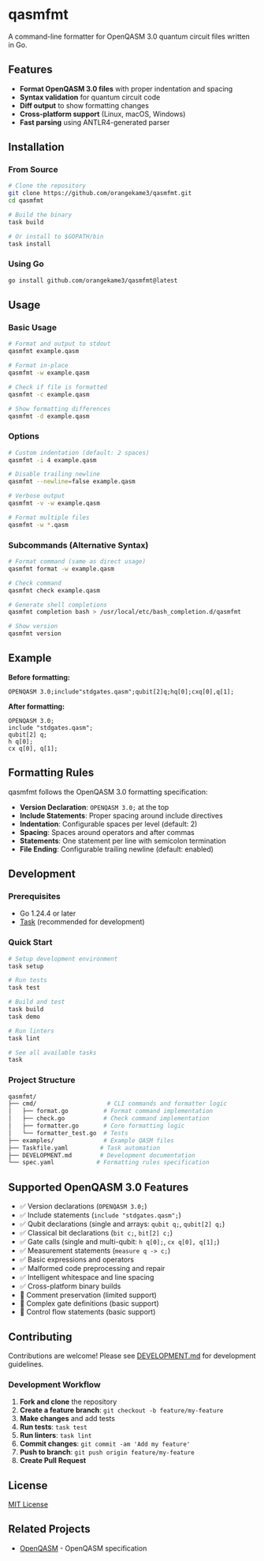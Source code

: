 # qasmfmt

A command-line formatter for OpenQASM 3.0 quantum circuit files written in Go.

## Features

- **Format OpenQASM 3.0 files** with proper indentation and spacing
- **Syntax validation** for quantum circuit code
- **Diff output** to show formatting changes
- **Cross-platform support** (Linux, macOS, Windows)
- **Fast parsing** using ANTLR4-generated parser

## Installation

### From Source

```bash
# Clone the repository
git clone https://github.com/orangekame3/qasmfmt.git
cd qasmfmt

# Build the binary
task build

# Or install to $GOPATH/bin
task install
```

### Using Go

```bash
go install github.com/orangekame3/qasmfmt@latest
```

## Usage

### Basic Usage

```bash
# Format and output to stdout
qasmfmt example.qasm

# Format in-place
qasmfmt -w example.qasm

# Check if file is formatted
qasmfmt -c example.qasm

# Show formatting differences
qasmfmt -d example.qasm
```

### Options

```bash
# Custom indentation (default: 2 spaces)
qasmfmt -i 4 example.qasm

# Disable trailing newline
qasmfmt --newline=false example.qasm

# Verbose output
qasmfmt -v -w example.qasm

# Format multiple files
qasmfmt -w *.qasm
```

### Subcommands (Alternative Syntax)

```bash
# Format command (same as direct usage)
qasmfmt format -w example.qasm

# Check command
qasmfmt check example.qasm

# Generate shell completions
qasmfmt completion bash > /usr/local/etc/bash_completion.d/qasmfmt

# Show version
qasmfmt version
```

## Example

**Before formatting:**

```qasm
OPENQASM 3.0;include"stdgates.qasm";qubit[2]q;hq[0];cxq[0],q[1];
```

**After formatting:**

```qasm
OPENQASM 3.0;
include "stdgates.qasm";
qubit[2] q;
h q[0];
cx q[0], q[1];
```

## Formatting Rules

qasmfmt follows the OpenQASM 3.0 formatting specification:

- **Version Declaration**: `OPENQASM 3.0;` at the top
- **Include Statements**: Proper spacing around include directives
- **Indentation**: Configurable spaces per level (default: 2)
- **Spacing**: Spaces around operators and after commas
- **Statements**: One statement per line with semicolon termination
- **File Ending**: Configurable trailing newline (default: enabled)

## Development

### Prerequisites

- Go 1.24.4 or later
- [Task](https://taskfile.dev/) (recommended for development)

### Quick Start

```bash
# Setup development environment
task setup

# Run tests
task test

# Build and test
task build
task demo

# Run linters
task lint

# See all available tasks
task
```

### Project Structure

```bash
qasmfmt/
├── cmd/                    # CLI commands and formatter logic
│   ├── format.go          # Format command implementation
│   ├── check.go           # Check command implementation
│   ├── formatter.go       # Core formatting logic
│   └── formatter_test.go  # Tests
├── examples/              # Example QASM files
├── Taskfile.yaml         # Task automation
├── DEVELOPMENT.md        # Development documentation
└── spec.yaml            # Formatting rules specification
```

## Supported OpenQASM 3.0 Features

- ✅ Version declarations (`OPENQASM 3.0;`)
- ✅ Include statements (`include "stdgates.qasm";`)
- ✅ Qubit declarations (single and arrays: `qubit q;`, `qubit[2] q;`)
- ✅ Classical bit declarations (`bit c;`, `bit[2] c;`)
- ✅ Gate calls (single and multi-qubit: `h q[0];`, `cx q[0], q[1];`)
- ✅ Measurement statements (`measure q -> c;`)
- ✅ Basic expressions and operators
- ✅ Malformed code preprocessing and repair
- ✅ Intelligent whitespace and line spacing
- ✅ Cross-platform binary builds
- 🚧 Comment preservation (limited support)
- 🚧 Complex gate definitions (basic support)
- 🚧 Control flow statements (basic support)

## Contributing

Contributions are welcome! Please see [DEVELOPMENT.md](DEVELOPMENT.md) for development guidelines.

### Development Workflow

1. **Fork and clone** the repository
2. **Create a feature branch**: `git checkout -b feature/my-feature`
3. **Make changes** and add tests
4. **Run tests**: `task test`
5. **Run linters**: `task lint`
6. **Commit changes**: `git commit -am 'Add my feature'`
7. **Push to branch**: `git push origin feature/my-feature`
8. **Create Pull Request**

## License

[MIT License](LICENSE)

## Related Projects

- [OpenQASM](https://github.com/openqasm/openqasm) - OpenQASM specification
